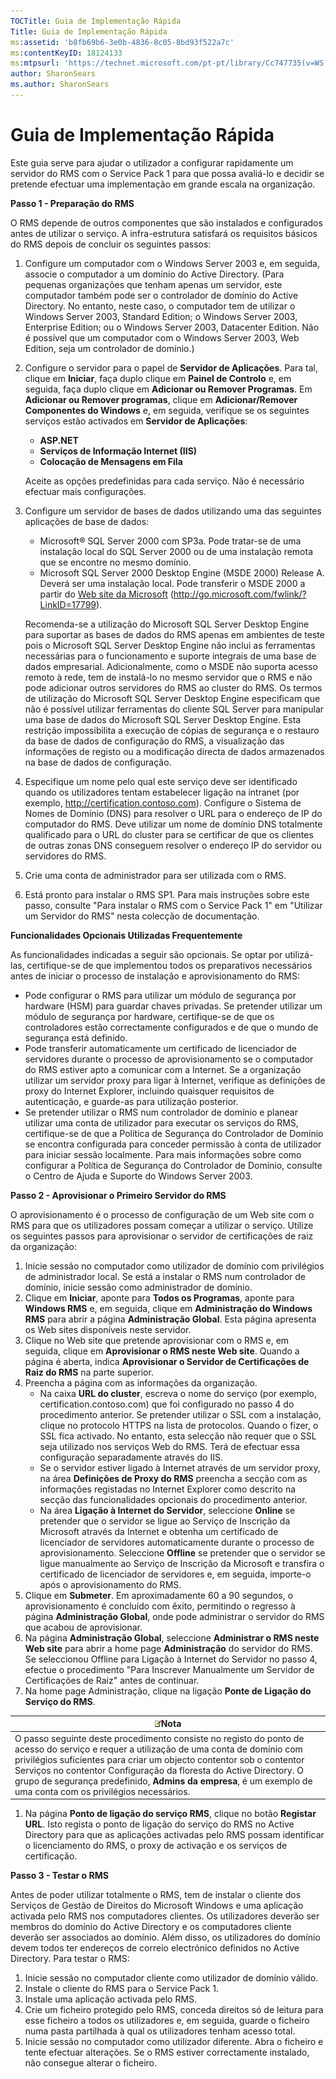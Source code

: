```yaml
---
TOCTitle: Guia de Implementação Rápida
Title: Guia de Implementação Rápida
ms:assetid: 'b8fb69b6-3e0b-4836-8c05-8bd93f522a7c'
ms:contentKeyID: 18124133
ms:mtpsurl: 'https://technet.microsoft.com/pt-pt/library/Cc747735(v=WS.10)'
author: SharonSears
ms.author: SharonSears
---
```


Guia de Implementação Rápida
============================

Este guia serve para ajudar o utilizador a configurar rapidamente um servidor do RMS com o Service Pack 1 para que possa avaliá-lo e decidir se pretende efectuar uma implementação em grande escala na organização.

**Passo 1 - Preparação do RMS**

O RMS depende de outros componentes que são instalados e configurados antes de utilizar o serviço. A infra-estrutura satisfará os requisitos básicos do RMS depois de concluir os seguintes passos:

1.  Configure um computador com o Windows Server 2003 e, em seguida, associe o computador a um domínio do Active Directory. (Para pequenas organizações que tenham apenas um servidor, este computador também pode ser o controlador de domínio do Active Directory. No entanto, neste caso, o computador tem de utilizar o Windows Server 2003, Standard Edition; o Windows Server 2003, Enterprise Edition; ou o Windows Server 2003, Datacenter Edition. Não é possível que um computador com o Windows Server 2003, Web Edition, seja um controlador de domínio.)
2.  Configure o servidor para o papel de **Servidor de Aplicações**. Para tal, clique em **Iniciar**, faça duplo clique em **Painel de Controlo** e, em seguida, faça duplo clique em **Adicionar ou Remover Programas**. Em **Adicionar ou Remover programas**, clique em **Adicionar/Remover Componentes do Windows** e, em seguida, verifique se os seguintes serviços estão activados em **Servidor de Aplicações**:
    -   **ASP.NET**
    -   **Serviços de Informação Internet (IIS)**
    -   **Colocação de Mensagens em Fila**

    Aceite as opções predefinidas para cada serviço. Não é necessário efectuar mais configurações.
3.  Configure um servidor de bases de dados utilizando uma das seguintes aplicações de base de dados:
    -   Microsoft® SQL Server 2000 com SP3a. Pode tratar-se de uma instalação local do SQL Server 2000 ou de uma instalação remota que se encontre no mesmo domínio.
    -   Microsoft SQL Server 2000 Desktop Engine (MSDE 2000) Release A. Deverá ser uma instalação local. Pode transferir o MSDE 2000 a partir do [Web site da Microsoft](http://go.microsoft.com/fwlink/?linkid=17799) (http://go.microsoft.com/fwlink/?LinkID=17799).

    Recomenda-se a utilização do Microsoft SQL Server Desktop Engine para suportar as bases de dados do RMS apenas em ambientes de teste pois o Microsoft SQL Server Desktop Engine não inclui as ferramentas necessárias para o funcionamento e suporte integrais de uma base de dados empresarial. Adicionalmente, como o MSDE não suporta acesso remoto à rede, tem de instalá-lo no mesmo servidor que o RMS e não pode adicionar outros servidores do RMS ao cluster do RMS. Os termos de utilização do Microsoft SQL Server Desktop Engine especificam que não é possível utilizar ferramentas do cliente SQL Server para manipular uma base de dados do Microsoft SQL Server Desktop Engine. Esta restrição impossibilita a execução de cópias de segurança e o restauro da base de dados de configuração do RMS, a visualização das informações de registo ou a modificação directa de dados armazenados na base de dados de configuração.
4.  Especifique um nome pelo qual este serviço deve ser identificado quando os utilizadores tentam estabelecer ligação na intranet (por exemplo, http://certification.contoso.com). Configure o Sistema de Nomes de Domínio (DNS) para resolver o URL para o endereço de IP do computador do RMS. Deve utilizar um nome de domínio DNS totalmente qualificado para o URL do cluster para se certificar de que os clientes de outras zonas DNS conseguem resolver o endereço IP do servidor ou servidores do RMS.
5.  Crie uma conta de administrador para ser utilizada com o RMS.
6.  Está pronto para instalar o RMS SP1. Para mais instruções sobre este passo, consulte "Para instalar o RMS com o Service Pack 1" em "Utilizar um Servidor do RMS" nesta colecção de documentação.

**Funcionalidades Opcionais Utilizadas Frequentemente**

As funcionalidades indicadas a seguir são opcionais. Se optar por utilizá-las, certifique-se de que implementou todos os preparativos necessários antes de iniciar o processo de instalação e aprovisionamento do RMS:

-   Pode configurar o RMS para utilizar um módulo de segurança por hardware (HSM) para guardar chaves privadas. Se pretender utilizar um módulo de segurança por hardware, certifique-se de que os controladores estão correctamente configurados e de que o mundo de segurança está definido.
-   Pode transferir automaticamente um certificado de licenciador de servidores durante o processo de aprovisionamento se o computador do RMS estiver apto a comunicar com a Internet. Se a organização utilizar um servidor proxy para ligar à Internet, verifique as definições de proxy do Internet Explorer, incluindo quaisquer requisitos de autenticação, e guarde-as para utilização posterior.
-   Se pretender utilizar o RMS num controlador de domínio e planear utilizar uma conta de utilizador para executar os serviços do RMS, certifique-se de que a Política de Segurança do Controlador de Domínio se encontra configurada para conceder permissão à conta de utilizador para iniciar sessão localmente. Para mais informações sobre como configurar a Política de Segurança do Controlador de Domínio, consulte o Centro de Ajuda e Suporte do Windows Server 2003.

**Passo 2 - Aprovisionar o Primeiro Servidor do RMS**

O aprovisionamento é o processo de configuração de um Web site com o RMS para que os utilizadores possam começar a utilizar o serviço. Utilize os seguintes passos para aprovisionar o servidor de certificações de raiz da organização:

1.  Inicie sessão no computador como utilizador de domínio com privilégios de administrador local. Se está a instalar o RMS num controlador de domínio, inicie sessão como administrador de domínio.
2.  Clique em **Iniciar**, aponte para **Todos os Programas**, aponte para **Windows RMS** e, em seguida, clique em **Administração do Windows RMS** para abrir a página **Administração Global**. Esta página apresenta os Web sites disponíveis neste servidor.
3.  Clique no Web site que pretende aprovisionar com o RMS e, em seguida, clique em **Aprovisionar o RMS neste Web site**. Quando a página é aberta, indica **Aprovisionar o Servidor de Certificações de Raiz do RMS** na parte superior.
4.  Preencha a página com as informações da organização.
    -   Na caixa **URL do cluster**, escreva o nome do serviço (por exemplo, certification.contoso.com) que foi configurado no passo 4 do procedimento anterior. Se pretender utilizar o SSL com a instalação, clique no protocolo HTTPS na lista de protocolos. Quando o fizer, o SSL fica activado. No entanto, esta selecção não requer que o SSL seja utilizado nos serviços Web do RMS. Terá de efectuar essa configuração separadamente através do IIS.
    -   Se o servidor estiver ligado à Internet através de um servidor proxy, na área **Definições de Proxy do RMS** preencha a secção com as informações registadas no Internet Explorer como descrito na secção das funcionalidades opcionais do procedimento anterior.
    -   Na área **Ligação à Internet do Servidor**, seleccione **Online** se pretender que o servidor se ligue ao Serviço de Inscrição da Microsoft através da Internet e obtenha um certificado de licenciador de servidores automaticamente durante o processo de aprovisionamento. Seleccione **Offline** se pretender que o servidor se ligue manualmente ao Serviço de Inscrição da Microsoft e transfira o certificado de licenciador de servidores e, em seguida, importe-o após o aprovisionamento do RMS.
5.  Clique em **Submeter**.
    Em aproximadamente 60 a 90 segundos, o aprovisionamento é concluído com êxito, permitindo o regresso à página **Administração Global**, onde pode administrar o servidor do RMS que acabou de aprovisionar.
6.  Na página **Administração Global**, seleccione **Administrar o RMS neste Web site** para abrir a home page **Administração** do servidor do RMS.
    Se seleccionou Offline para Ligação à Internet do Servidor no passo 4, efectue o procedimento "Para Inscrever Manualmente um Servidor de Certificações de Raiz" antes de continuar.
7.  Na home page Administração, clique na ligação **Ponte de Ligação do Serviço do RMS**.

| ![](/security-updates/images/Cc747735.note(WS.10).gif)Nota                                                                                                                                                                                                                                                                                                                                  |
|--------------------------------------------------------------------------------------------------------------------------------------------------------------------------------------------------------------------------------------------------------------------------------------------------------------------------------------------------------------------------------------------------------|
| O passo seguinte deste procedimento consiste no registo do ponto de acesso do serviço e requer a utilização de uma conta de domínio com privilégios suficientes para criar um objecto contentor sob o contentor Serviços no contentor Configuração da floresta do Active Directory. O grupo de segurança predefinido, **Admins da empresa**, é um exemplo de uma conta com os privilégios necessários. |

1.  Na página **Ponto de ligação do serviço RMS**, clique no botão **Registar URL**. Isto regista o ponto de ligação do serviço do RMS no Active Directory para que as aplicações activadas pelo RMS possam identificar o licenciamento do RMS, o proxy de activação e os serviços de certificação. 

**Passo 3 - Testar o RMS**

Antes de poder utilizar totalmente o RMS, tem de instalar o cliente dos Serviços de Gestão de Direitos do Microsoft Windows e uma aplicação activada pelo RMS nos computadores clientes. Os utilizadores deverão ser membros do domínio do Active Directory e os computadores cliente deverão ser associados ao domínio. Além disso, os utilizadores do domínio devem todos ter endereços de correio electrónico definidos no Active Directory. Para testar o RMS:

1.  Inicie sessão no computador cliente como utilizador de domínio válido.
2.  Instale o cliente do RMS para o Service Pack 1.
3.  Instale uma aplicação activada pelo RMS.
4.  Crie um ficheiro protegido pelo RMS, conceda direitos só de leitura para esse ficheiro a todos os utilizadores e, em seguida, guarde o ficheiro numa pasta partilhada à qual os utilizadores tenham acesso total.
5.  Inicie sessão no computador como utilizador diferente. Abra o ficheiro e tente efectuar alterações. Se o RMS estiver correctamente instalado, não consegue alterar o ficheiro.
